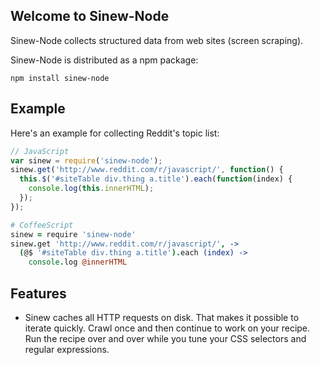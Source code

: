 ## Welcome to Sinew-Node

Sinew-Node collects structured data from web sites (screen scraping).

Sinew-Node is distributed as a npm package:

```node
npm install sinew-node
```

## Example

Here's an example for collecting Reddit's topic list:

```javascript
// JavaScript
var sinew = require('sinew-node');
sinew.get('http://www.reddit.com/r/javascript/', function() {
  this.$('#siteTable div.thing a.title').each(function(index) {
    console.log(this.innerHTML);
  });
});
```

```coffeescript
# CoffeeScript
sinew = require 'sinew-node'
sinew.get 'http://www.reddit.com/r/javascript/', ->
  (@$ '#siteTable div.thing a.title').each (index) ->
    console.log @innerHTML
```

## Features

* Sinew caches all HTTP requests on disk. That makes it possible to iterate quickly. Crawl once and then continue to work on your recipe. Run the recipe over and over while you tune your CSS selectors and regular expressions.


